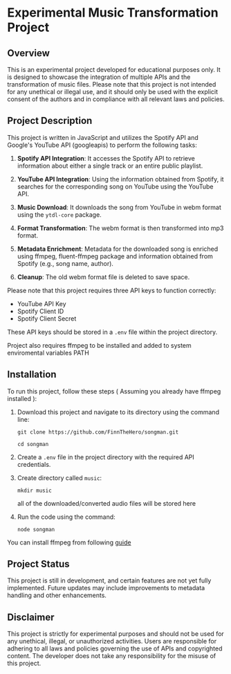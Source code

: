 # Experimental Music Transformation Project

## Overview

This is an experimental project developed for educational purposes only. It is designed to showcase the integration of multiple APIs and the transformation of music files. Please note that this project is not intended for any unethical or illegal use, and it should only be used with the explicit consent of the authors and in compliance with all relevant laws and policies.

## Project Description

This project is written in JavaScript and utilizes the Spotify API and Google's YouTube API (googleapis) to perform the following tasks:

1. **Spotify API Integration**: It accesses the Spotify API to retrieve information about either a single track or an entire public playlist.

2. **YouTube API Integration**: Using the information obtained from Spotify, it searches for the corresponding song on YouTube using the YouTube API.

3. **Music Download**: It downloads the song from YouTube in webm format using the `ytdl-core` package.

4. **Format Transformation**: The webm format is then transformed into mp3 format.

5. **Metadata Enrichment**: Metadata for the downloaded song is enriched using ffmpeg, fluent-ffmpeg package and information obtained from Spotify (e.g., song name, author).

6. **Cleanup**: The old webm format file is deleted to save space.

Please note that this project requires three API keys to function correctly:

- YouTube API Key
- Spotify Client ID
- Spotify Client Secret

These API keys should be stored in a `.env` file within the project directory.

Project also requires ffmpeg to be installed and added to system enviromental variables PATH

## Installation

To run this project, follow these steps ( Assuming you already have ffmpeg installed ):

1. Download this project and navigate to its directory using the command line:
   ```shell
   git clone https://github.com/FinnTheHero/songman.git
   ```

   ```shell
   cd songman
   ```

2. Create a `.env` file in the project directory with the required API credentials.

3. Create directory called `music`:
   ```shell
   mkdir music
   ```
   all of the downloaded/converted audio files will be stored here

4. Run the code using the command:
   ```shell
   node songman
   ```

You can install ffmpeg from following [guide](https://www.geeksforgeeks.org/how-to-install-ffmpeg-on-windows/)

## Project Status

This project is still in development, and certain features are not yet fully implemented. Future updates may include improvements to metadata handling and other enhancements.

## Disclaimer

This project is strictly for experimental purposes and should not be used for any unethical, illegal, or unauthorized activities. Users are responsible for adhering to all laws and policies governing the use of APIs and copyrighted content. The developer does not take any responsibility for the misuse of this project.
